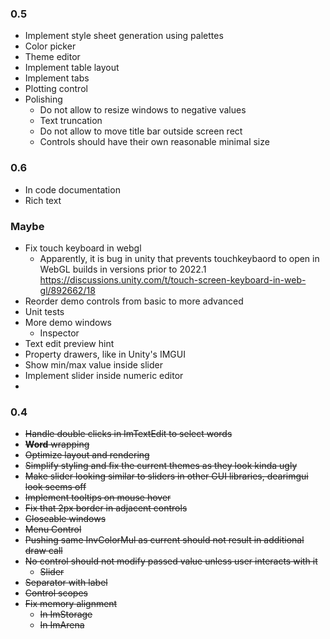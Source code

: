 ### 0.5
- Implement style sheet generation using palettes
- Color picker
- Theme editor
- Implement table layout
- Implement tabs
- Plotting control
- Polishing
  - Do not allow to resize windows to negative values
  - Text truncation
  - Do not allow to move title bar outside screen rect
  - Controls should have their own reasonable minimal size

### 0.6
- In code documentation
- Rich text

### Maybe
- Fix touch keyboard in webgl
  - Apparently, it is bug in unity that prevents touchkeybaord to open in WebGL builds in versions prior to 2022.1 https://discussions.unity.com/t/touch-screen-keyboard-in-web-gl/892662/18 
- Reorder demo controls from basic to more advanced
- Unit tests
- More demo windows
  - Inspector
- Text edit preview hint
- Property drawers, like in Unity's IMGUI
- Show min/max value inside slider
- Implement slider inside numeric editor
- 
### 0.4
- ~~Handle double clicks in ImTextEdit to select words~~
- ~~__Word__ wrapping~~
- ~~Optimize layout and rendering~~
- ~~Simplify styling and fix the current themes as they look kinda ugly~~
- ~~Make slider looking similar to sliders in other GUI libraries, dearimgui look seems off~~
- ~~Implement tooltips on mouse hover~~
- ~~Fix that 2px border in adjacent controls~~
- ~~Closeable windows~~
- ~~Menu Control~~
- ~~Pushing same InvColorMul as current should not result in additional draw call~~
- ~~No control should not modify passed value unless user interacts with it~~
  - ~~Slider~~
- ~~Separator with label~~
- ~~Control scopes~~
- ~~Fix memory alignment~~
  - ~~In ImStorage~~
  - ~~In ImArena~~